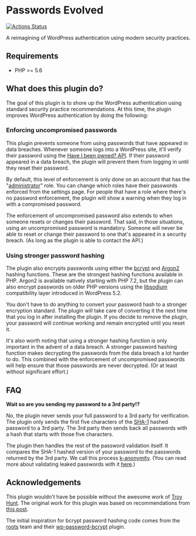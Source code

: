# Passwords Evolved 

[![Actions Status](https://github.com/carlalexander/passwords-evolved/workflows/Continuous%20Integration/badge.svg)](https://github.com/ymirapp/wordpress-plugin/actions)

A reimagining of WordPress authentication using modern security practices.

## Requirements

 * PHP >= 5.6

## What does this plugin do?

The goal of this plugin is to shore up the WordPress authentication using standard security practice recommendations. At this time, the plugin improves WordPress authentication by doing the following:

### Enforcing uncompromised passwords

This plugin prevents someone from using passwords that have appeared in data breaches. Whenever someone logs into a WordPress site, it'll verify their password using the [Have I been pwned? API](https://haveibeenpwned.com/API/v2). If their password appeared in a data breach, the plugin will prevent them from logging in until they reset their password. 

By default, this level of enforcement is only done on an account that has the "[administrator](https://codex.wordpress.org/Roles_and_Capabilities#Administrator)" role. You can change which roles have their passwords enforced from the settings page. For people that have a role where there's no password enforcement, the plugin will show a warning when they log in with a compromised password.

The enforcement of uncompromised password also extends to when someone resets or changes their password. That said, in those situations, using an uncompromised password is mandatory. Someone will never be able to reset or change their password to one that's appeared in a security breach. (As long as the plugin is able to contact the API.)

### Using stronger password hashing

The plugin also encrypts passwords using either the [bcrypt](https://en.wikipedia.org/wiki/Bcrypt) and [Argon2](https://en.wikipedia.org/wiki/Argon2) hashing functions. These are the strongest hashing functions available in PHP. Argon2 is available natively starting with PHP 7.2, but the plugin can also encrypt passwords on older PHP versions using the [libsodium](https://libsodium.org) compatibility layer introduced in WordPress 5.2.

You don't have to do anything to convert your password hash to a stronger encryption standard. The plugin will take care of converting it the next time that you log in after installing the plugin. If you decide to remove the plugin, your password will continue working and remain encrypted until you reset it.

It's also worth noting that using a stronger hashing function is only important in the advent of a data breach. A stronger password hashing function makes decrypting the passwords from the data breach a lot harder to do. This combined with the enforcement of uncompromised passwords will help ensure that those passwords are never decrypted. (Or at least without significant effort.)

## FAQ

**Wait so are you sending my password to a 3rd party!?**

No, the plugin never sends your full password to a 3rd party for verification. The plugin only sends the first five characters of the [SHA-1](https://en.wikipedia.org/wiki/Sha1) hashed password to a 3rd party. The 3rd party then sends back all passwords with a hash that starts with those five characters. 

The plugin then handles the rest of the password validation itself. It compares the SHA-1 hashed version of your password to the passwords returned by the 3rd party. We call this process [k-anonymity](https://en.wikipedia.org/wiki/K-anonymity). (You can read more about validating leaked passwords with it [here](https://blog.cloudflare.com/validating-leaked-passwords-with-k-anonymity/).)

## Acknowledgements

This plugin wouldn't have be possible without the awesome work of [Troy Hunt](https://www.troyhunt.com). The original work for this plugin was based on recommendations from [this post](https://www.troyhunt.com/passwords-evolved-authentication-guidance-for-the-modern-era/).

The initial inspiration for bcrypt password hashing code comes from the [roots](https://roots.io) team and their [wp-password-bcrypt](https://github.com/roots/wp-password-bcrypt) plugin.
 